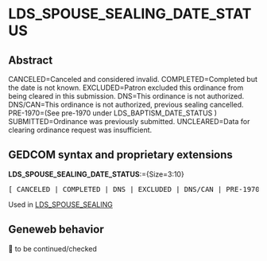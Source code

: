 ﻿# LDS_SPOUSE_SEALING_DATE_STATUS
## Abstract
CANCELED=Canceled and considered invalid.
COMPLETED=Completed but the date is not known.
EXCLUDED=Patron excluded this ordinance from being cleared in this submission.
DNS=This ordinance is not authorized.
DNS/CAN=This ordinance is not authorized, previous sealing cancelled.
PRE-1970=(See pre-1970 under LDS_BAPTISM_DATE_STATUS )
SUBMITTED=Ordinance was previously submitted.
UNCLEARED=Data for clearing ordinance request was insufficient.


## GEDCOM syntax and proprietary extensions

**LDS_SPOUSE_SEALING_DATE_STATUS**:={Size=3:10}
<pre>
[ CANCELED | COMPLETED | DNS | EXCLUDED | DNS/CAN | PRE-1970 | SUBMITTED | UNCLEARED ]
</pre>
Used in <a href=Ged.LDS_SPOUSE_SEALING.md>LDS_SPOUSE_SEALING</a><br />


## Geneweb behavior



🚧 to be continued/checked

